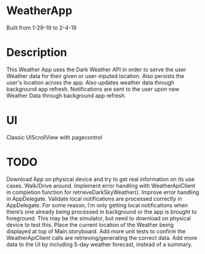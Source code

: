 # WeatherApp
Built from 1-29-19 to 2-4-19

# Description
This Weather App uses the Dark Weather API in order to serve the user Weather data for their given or user-inputed location.
Also persists the user's location across the app.
Also updates weather data through background app refresh.
Notifications are sent to the user upon new Weather Data through background app refresh.

# UI
Classic UIScrollView with pagecontrol

# TODO
Download App on physical device and try to get real information on its use cases. Walk/Drive around.
Implement error handling with WeatherApiClient in completion function for retrieveDarkSkyWeather().
Improve error handling in AppDelegate.
Validate local notifications are processed correctly in AppDelegate. For some reason, I’m only getting local notifications when there’s one already being processed in background or the app is brought to foreground. This may be the simulator, but need to download on physical device to test this.
Place the current location of the Weather being displayed at top of Main.storyboard.
Add more unit tests to confirm the WeatherApiClient calls are retrieving/generating the correct data.
Add more data to the UI by including 5-day weather forecast, instead of a summary.
